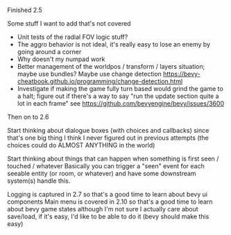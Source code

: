 Finished 2.5

Some stuff I want to add that's not covered
- Unit tests of the radial FOV logic stuff?
- The aggro behavior is not ideal, it's really easy to lose an enemy by going around a corner
- Why doesn't my numpad work
- Better management of the worldpos / transform / layers situation; maybe use bundles?
  Maybe use change detection https://bevy-cheatbook.github.io/programming/change-detection.html
- Investigate if making the game fully turn based would grind the game to a halt; figure out if
    there's a way to say "run the update section quite a lot in each frame"
     see https://github.com/bevyengine/bevy/issues/3600

Then on to 2.6

Start thinking about dialogue boxes (with choices and callbacks) since that's one big thing I think I never figured out
in previous attempts (the choices could do ALMOST ANYTHING in the world)

Start thinking about things that can happen when something is first seen / touched / whatever
Basically you can trigger a "seen" event for each seeable entity (or room, or whatever) and have some downstream
    system(s) handle this.

Logging is captured in 2.7 so that's a good time to learn about bevy ui components
Main menu is covered in 2.10 so that's a good time to learn about bevy game states
    although I'm not sure I actually care about save/load, if it's easy, I'd like to be able to do it
    (bevy should make this easy)